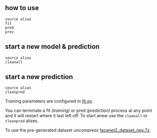 ## how to use
```
source alias
fit
pred
prev
```

## start a new model & prediction
```
source alias
cleanall
```

## start a new prediction
```
source alias
cleanpred
```

Training parameters are configured in [fit.py](https://github.com/mrbid/FaceTo3D/blob/main/facenet2/fit.py#L19).

You can terminate a fit _(training)_ or pred _(prediction)_ process at any point and it will restart where it last left off. To start anew use the `cleanall` or `cleanpred` alises.

To use the pre-generated dataset uncompress [facenet2_dataset_npy.7z](facenet2_dataset_npy.7z).
